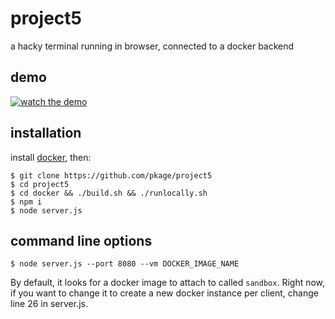 # project5

a hacky terminal running in browser, connected to a docker backend

## demo

[![watch the demo](docs/videolink.png)](https://youtu.be/RvRU0PaQOZs)

## installation

install [docker](https://docker.com), then:

```
$ git clone https://github.com/pkage/project5
$ cd project5
$ cd docker && ./build.sh && ./runlocally.sh
$ npm i
$ node server.js
```

## command line options

```
$ node server.js --port 8080 --vm DOCKER_IMAGE_NAME
```

By default, it looks for a docker image to attach to called `sandbox`. Right now, if you want to change it to create a new docker instance per client, change line 26 in server.js.


